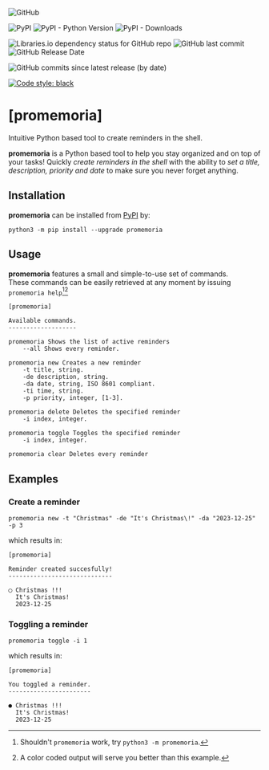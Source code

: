 ![GitHub](https://img.shields.io/github/license/diantonioandrea/promemoria)

![PyPI](https://img.shields.io/pypi/v/promemoria?label=promemoria%20on%20pypi)
![PyPI - Python Version](https://img.shields.io/pypi/pyversions/promemoria)
![PyPI - Downloads](https://img.shields.io/pypi/dm/promemoria)

![Libraries.io dependency status for GitHub repo](https://img.shields.io/librariesio/github/diantonioandrea/promemoria)
![GitHub last commit](https://img.shields.io/github/last-commit/diantonioandrea/promemoria)
![GitHub Release Date](https://img.shields.io/github/release-date/diantonioandrea/promemoria)

![GitHub commits since latest release (by date)](https://img.shields.io/github/commits-since/diantonioandrea/promemoria/latest)

[![Code style: black](https://img.shields.io/badge/code%20style-black-000000.svg)](https://github.com/psf/black)

# [promemoria]

Intuitive Python based tool to create reminders in the shell.

**promemoria** is a Python based tool to help you stay organized and on top of your tasks! Quickly *create reminders in the shell* with the ability to *set a title, description, priority and date* to make sure you never forget anything.

## Installation

**promemoria** can be installed from [PyPI](https://pypi.org) by:

```
python3 -m pip install --upgrade promemoria
```

## Usage

**promemoria** features a small and simple-to-use set of commands.  
These commands can be easily retrieved at any moment by issuing `promemoria help`[^1][^2]

[^1]: Shouldn't `promemoria` work, try `python3 -m promemoria`.

[^2]: A color coded output will serve you better than this example.

```
[promemoria]

Available commands.
-------------------

promemoria Shows the list of active reminders
    --all Shows every reminder.

promemoria new Creates a new reminder
    -t title, string.
    -de description, string. 
    -da date, string, ISO 8601 compliant.
    -ti time, string.
    -p priority, integer, [1-3].

promemoria delete Deletes the specified reminder
    -i index, integer.

promemoria toggle Toggles the specified reminder
    -i index, integer.

promemoria clear Deletes every reminder
```

## Examples

### Create a reminder

```
promemoria new -t "Christmas" -de "It's Christmas\!" -da "2023-12-25" -p 3
```

which results in:

```
[promemoria]

Reminder created succesfully!
-----------------------------

◯ Christmas !!!
  It's Christmas!
  2023-12-25
```

### Toggling a reminder

```
promemoria toggle -i 1
````

which results in:

```
[promemoria]

You toggled a reminder.
-----------------------

● Christmas !!!
  It's Christmas!
  2023-12-25
```